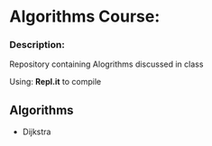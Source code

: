 # Algorithms Course:

### Description:
Repository containing Alogrithms discussed in class

Using: **Repl.it** to compile 


## Algorithms
- Dijkstra
